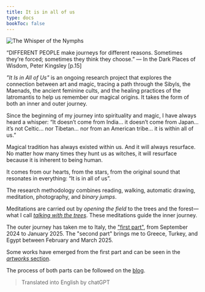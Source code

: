 ```yaml
---
title: It is in all of us
type: docs
bookToc: false
---
```


![The Whisper of the Nymphs](/images/X1V45282-Enhanced-SR.jpg)

“DIFFERENT PEOPLE make journeys for different reasons. Sometimes they’re forced; sometimes they think they choose.”
— In the Dark Places of Wisdom, Peter Kingsley [p.15]

*"It Is in All of Us"* is an ongoing research project that explores the connection between art and magic, tracing a path
through the Sibyls, the Maenads, the ancient feminine cults, and the healing practices of the Iatromantis to help us
remember our magical origins. It takes the form of both an inner and outer journey.

Since the beginning of my journey into spirituality and magic, I have always heard a whisper:
“It doesn’t come from India… it doesn’t come from Japan… it’s not Celtic… nor Tibetan… nor from an American tribe… it is
within all of us.”

Magical tradition has always existed within us. And it will always resurface. No matter how many times they hunt us as
witches, it will resurface because it is inherent to being human.

It comes from our hearts, from the stars, from the original sound that resonates in everything: “It is in all of us”.

The research methodology combines reading, walking, automatic drawing, meditation, photography, and *binary jumps*.  

Meditations are carried out by *opening the field* to the trees and the forest—what I call [_talking with the trees_](/docs/first-part/talking_with_the_trees). These meditations guide the inner journey.  

The outer journey has taken me to Italy, the ["first part"](/docs/first-part/), from September 2024 to January 2025. The "second part" brings me to Greece, Turkey, and Egypt between February and March 2025.  

Some works have emerged from the first part and can be seen in the [*artworks* section](/docs/first-part/#artworks).  

The process of both parts can be followed on the [blog](/posts).

> Translated into English by chatGPT
